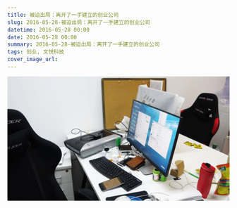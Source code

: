 ```yaml
---
title: 被迫出局：离开了一手建立的创业公司
slug: 2016-05-28-被迫出局：离开了一手建立的创业公司
datetime: 2016-05-28 00:00
date: 2016-05-28 00:00
summary: 2016-05-28-被迫出局：离开了一手建立的创业公司
tags: 创业, 文悦科技
cover_image_url: 
---
```

![81128-ouon63y0wig.png](../assets/2019/09/129324288.png)